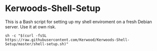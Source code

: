
# Kerwoods-Shell-Setup

This is a Bash script for setting up my shell enviroment on a fresh Debian server.
Use it at own risk.

```
sh -c "$(curl -fsSL https://raw.githubusercontent.com/Kerwood/Kerwoods-Shell-Setup/master/shell-setup.sh)"
```